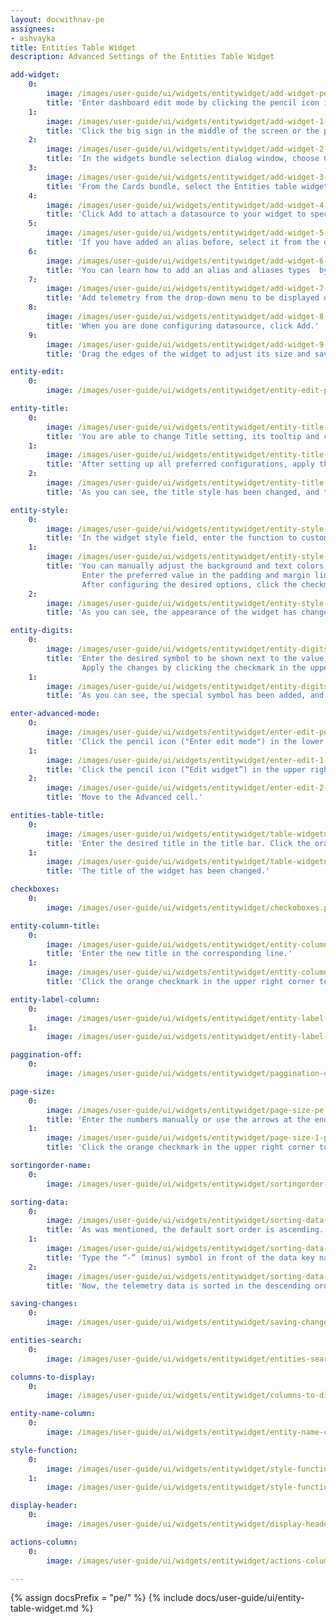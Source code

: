 ```yaml
---
layout: docwithnav-pe
assignees:
- ashvayka 
title: Entities Table Widget
description: Advanced Settings of the Entities Table Widget

add-widget:
    0:
        image: /images/user-guide/ui/widgets/entitywidget/add-widget-pe.png
        title: 'Enter dashboard edit mode by clicking the pencil icon in the lower right corner of the screen.'
    1:
        image: /images/user-guide/ui/widgets/entitywidget/add-widget-1-pe.png
        title: 'Click the big sign in the middle of the screen or the plus icon ("Add new widget") in the lower right corner of the screen. From the drop-up menu, select Create new widget.'
    2:
        image: /images/user-guide/ui/widgets/entitywidget/add-widget-2-pe.png
        title: 'In the widgets bundle selection dialog window, choose Cards.'
    3:
        image: /images/user-guide/ui/widgets/entitywidget/add-widget-3-pe.png
        title: 'From the Cards bundle, select the Entities table widget.'
    4:
        image: /images/user-guide/ui/widgets/entitywidget/add-widget-4-pe.png
        title: 'Click Add to attach a datasource to your widget to specify entity from which we will receive telemetry data.'
    5:
        image: /images/user-guide/ui/widgets/entitywidget/add-widget-5-pe.png
        title: 'If you have added an alias before, select it from the drop-down menu. If not, click "Create a new one!".'
    6:
        image: /images/user-guide/ui/widgets/entitywidget/add-widget-6-pe.png
        title: 'You can learn how to add an alias and aliases types  by following the link below the screenshots section. After configuring the alias settings, click Add.'
    7:
        image: /images/user-guide/ui/widgets/entitywidget/add-widget-7-pe.png
        title: 'Add telemetry from the drop-down menu to be displayed on the widget.'
    8:
        image: /images/user-guide/ui/widgets/entitywidget/add-widget-8-pe.png
        title: 'When you are done configuring datasource, click Add.'
    9:
        image: /images/user-guide/ui/widgets/entitywidget/add-widget-9-pe.png
        title: 'Drag the edges of the widget to adjust its size and save all applied changes by clicking the checkmark in the lower right corner of the screen.'

entity-edit:
    0:
        image: /images/user-guide/ui/widgets/entitywidget/entity-edit-pe.png

entity-title:
    0:
        image: /images/user-guide/ui/widgets/entitywidget/entity-title-pe.png
        title: 'You are able to change Title setting, its tooltip and customize title style. In addition, you can add an icon and adjust its settings.'
    1:
        image: /images/user-guide/ui/widgets/entitywidget/entity-title-1-pe.png
        title: 'After setting up all preferred configurations, apply the changes by clicking the checkmark in the upper right corner of the screen.'
    2:
        image: /images/user-guide/ui/widgets/entitywidget/entity-title-2-pe.png
        title: 'As you can see, the title style has been changed, and the custom has been added icon next to it. To save all applied changes, click the checkmark in the lower right corner of the screen.'

entity-style:
    0:
        image: /images/user-guide/ui/widgets/entitywidget/entity-style-pe.png
        title: 'In the widget style field, enter the function to customize the appearance of the widget.'
    1:
        image: /images/user-guide/ui/widgets/entitywidget/entity-style-1-pe.png
        title: 'You can manually adjust the background and text colors by clicking the corresponding circles and moving sliders to select the color you want.
                Enter the preferred value in the padding and margin lines.
                After configuring the desired options, click the checkmark in the upper right corner of the screen.'
    2:
        image: /images/user-guide/ui/widgets/entitywidget/entity-style-2-pe.png
        title: 'As you can see, the appearance of the widget has changed. To save all applied changes, click the checkmark in the lower right corner of the screen.'

entity-digits:
    0:
        image: /images/user-guide/ui/widgets/entitywidget/entity-digits-pe.png
        title: 'Enter the desired symbol to be shown next to the value. Enter the number of the digits to be displayed after the floating point number.
                Apply the changes by clicking the checkmark in the upper right corner of the screen.'
    1:
        image: /images/user-guide/ui/widgets/entitywidget/entity-digits-1-pe.png
        title: 'As you can see, the special symbol has been added, and the number of digits has been changed.'

enter-advanced-mode:
    0:
        image: /images/user-guide/ui/widgets/entitywidget/enter-edit-pe.png
        title: 'Click the pencil icon ("Enter edit mode") in the lower right corner of the screen.'
    1:
        image: /images/user-guide/ui/widgets/entitywidget/enter-edit-1-pe.png
        title: 'Click the pencil icon (“Edit widget”) in the upper right corner of the Entity Table widget itself.'
    2:
        image: /images/user-guide/ui/widgets/entitywidget/enter-edit-2-pe.png
        title: 'Move to the Advanced cell.'

entities-table-title:
    0:
        image: /images/user-guide/ui/widgets/entitywidget/table-widgetname-advncd-pe.png
        title: 'Enter the desired title in the title bar. Click the orange checkmark in the upper right corner.'
    1:
        image: /images/user-guide/ui/widgets/entitywidget/table-widgetname-advncd-1-pe.png
        title: 'The title of the widget has been changed.'

checkboxes: 
    0:
        image: /images/user-guide/ui/widgets/entitywidget/checkoboxes.png

entity-column-title:
    0:
        image: /images/user-guide/ui/widgets/entitywidget/entity-column-title-pe.png
        title: 'Enter the new title in the corresponding line.'
    1:
        image: /images/user-guide/ui/widgets/entitywidget/entity-column-title-1-pe.png
        title: 'Click the orange checkmark in the upper right corner to apply changes. An entity column title has been changed.'

entity-label-column:
    0:
        image: /images/user-guide/ui/widgets/entitywidget/entity-label-column-pe.png
    1:
        image: /images/user-guide/ui/widgets/entitywidget/entity-label-column-1-pe.png

paggination-off:
    0:
        image: /images/user-guide/ui/widgets/entitywidget/paggination-off.png

page-size:
    0:
        image: /images/user-guide/ui/widgets/entitywidget/page-size-pe.png
        title: 'Enter the numbers manually or use the arrows at the end of the line.'
    1:
        image: /images/user-guide/ui/widgets/entitywidget/page-size-1-pe.png
        title: 'Click the orange checkmark in the upper right corner to apply the changes. The page will now have the desired number of items as shown in our table widget.'

sortingorder-name:
    0:
        image: /images/user-guide/ui/widgets/entitywidget/sortingorder-name-pe.png

sorting-data:
    0:
        image: /images/user-guide/ui/widgets/entitywidget/sorting-data-pe.png
        title: 'As was mentioned, the default sort order is ascending.'
    1:
        image: /images/user-guide/ui/widgets/entitywidget/sorting-data-1-pe.png
        title: 'Type the “-” (minus) symbol in front of the data key name in the Default sort order line. Click the orange checkmark in the upper right corner to apply the changes'
    2:
        image: /images/user-guide/ui/widgets/entitywidget/sorting-data-2-pe.png
        title: 'Now, the telemetry data is sorted in the descending order we needed.'

saving-changes:
    0:
        image: /images/user-guide/ui/widgets/entitywidget/saving-changes-pe.png

entities-search:
    0:
        image: /images/user-guide/ui/widgets/entitywidget/entities-search-pe.png

columns-to-display:
    0:
        image: /images/user-guide/ui/widgets/entitywidget/columns-to-display-pe.png

entity-name-column:
    0:
        image: /images/user-guide/ui/widgets/entitywidget/entity-name-column-pe.png

style-function:
    0:
        image: /images/user-guide/ui/widgets/entitywidget/style-function-pe.png
    1:
        image: /images/user-guide/ui/widgets/entitywidget/style-function-1-pe.png

display-header:
    0:
        image: /images/user-guide/ui/widgets/entitywidget/display-header-pe.png

actions-column:
    0:
        image: /images/user-guide/ui/widgets/entitywidget/actions-column-pe.png

---
```


{% assign docsPrefix = "pe/" %}
{% include docs/user-guide/ui/entity-table-widget.md %}